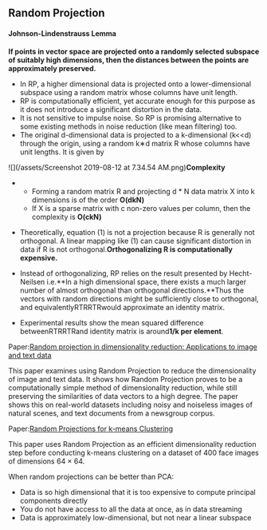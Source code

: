 ## Random Projection

#### Johnson-Lindenstrauss Lemma

**If points in vector space are projected onto a randomly selected subspace of suitably high dimensions, then the distances between the points are approximately preserved.**

* In RP, a higher dimensional data is projected onto a lower-dimensional subspace using a random matrix whose columns have unit length.
* RP is computationally efficient, yet accurate enough for this purpose as it does not introduce a significant distortion in the data.
* It is not sensitive to impulse noise. So RP is promising alternative to some existing methods in noise reduction \(like mean filtering\) too.
* The original d-dimensional data is projected to a k-dimensional \(k&lt;&lt;d\) through the origin, using a random k∗d matrix R whose columns have unit lengths. It is given by

![](/assets/Screenshot 2019-08-12 at 7.34.54 AM.png)**Complexity**

* * Forming a random matrix R and projecting d \* N data matrix X into k dimensions is of the order
    **O\(dkN\)**
  * If X is a sparse matrix with c non-zero values per column, then the complexity is
    **O\(ckN\)**
* Theoretically, equation \(1\) is not a projection because R is generally not orthogonal. A linear mapping like \(1\) can cause significant distortion in data if R is not orthogonal.**Orthogonalizing R is computationally expensive.**

* Instead of orthogonalizing, RP relies on the result presented by Hecht-Neilsen i.e.**In a high dimensional space, there exists a much larger number of almost orthogonal than orthogonal directions.**Thus the vectors with random directions might be sufficiently close to orthogonal, and equivalentlyRTRRTRwould approximate an identity matrix.

* Experimental results show the mean squared difference betweenRTRRTRand identity matrix is around**1/k per element**.

Paper:[Random projection in dimensionality reduction: Applications to image and text data](http://citeseerx.ist.psu.edu/viewdoc/download?doi=10.1.1.76.8124&rep=rep1&type=pdf)

This paper examines using Random Projection to reduce the dimensionality of image and text data. It shows how Random Projection proves to be a computationally simple method of dimensionality reduction, while still preserving the similarities of data vectors to a high degree. The paper shows this on real-world datasets including noisy and noiseless images of natural scenes, and text documents from a newsgroup corpus.

Paper:[Random Projections for k-means Clustering](https://papers.nips.cc/paper/3901-random-projections-for-k-means-clustering.pdf)

This paper uses Random Projection as an efficient dimensionality reduction step before conducting k-means clustering on a dataset of 400 face images of dimensions 64 × 64.

When random projections can be better than PCA:

* Data is so high dimensional that it is too expensive to compute principal components directly 
* You do not have access to all the data at once, as in data streaming 
* Data is approximately low-dimensional, but not near a linear subspace



